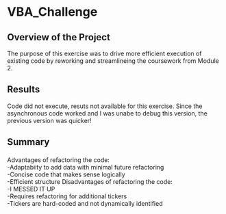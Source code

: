# VBA_Challenge<br>
## Overview of the Project<br>
<p> The purpose of this exercise was to drive more efficient execution of existing code by reworking and streamlineing the coursework from Module 2.<p/>

## Results<br>
<p>Code did not execute, resuts not available for this exercise.  Since the asynchronous code worked and I was unabe to debug this version, the previous version was quicker!<p/>

## Summary<p/>
Advantages of refactoring the code:<br>
-Adaptabiity to add data with minimal future refactoring<br>
-Concise code that makes sense logically<br>
-Efficient structure
Disadvantages of refactoring the code:<br>
-I MESSED IT UP<br>
-Requires refactoring for additional tickers<br>
-Tickers are hard-coded and not dynamically identified<br>
